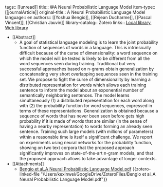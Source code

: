 tags:: [[unread]]
title:: @A Neural Probabilistic Language Model
item-type:: [[journalArticle]]
original-title:: A Neural Probabilistic Language Model
language:: en
authors:: [[Yoshua Bengio]], [[Réjean Ducharme]], [[Pascal Vincent]], [[Christian Jauvin]]
library-catalog:: Zotero
links:: [Local library](zotero://select/library/items/LFVFLJ6J), [Web library](https://www.zotero.org/users/6786528/items/LFVFLJ6J)

- [[Abstract]]
	- A goal of statistical language modeling is to learn the joint probability function of sequences of words in a language. This is intrinsically difﬁcult because of the curse of dimensionality: a word sequence on which the model will be tested is likely to be different from all the word sequences seen during training. Traditional but very successful approaches based on n-grams obtain generalization by concatenating very short overlapping sequences seen in the training set. We propose to ﬁght the curse of dimensionality by learning a distributed representation for words which allows each training sentence to inform the model about an exponential number of semantically neighboring sentences. The model learns simultaneously (1) a distributed representation for each word along with (2) the probability function for word sequences, expressed in terms of these representations. Generalization is obtained because a sequence of words that has never been seen before gets high probability if it is made of words that are similar (in the sense of having a nearby representation) to words forming an already seen sentence. Training such large models (with millions of parameters) within a reasonable time is itself a signiﬁcant challenge. We report on experiments using neural networks for the probability function, showing on two text corpora that the proposed approach signiﬁcantly improves on state-of-the-art n-gram models, and that the proposed approach allows to take advantage of longer contexts.
- [[Attachments]]
	- [Bengio et al_A Neural Probabilistic Language Model.pdf](zotero://select/library/items/3NWR9ZPD) {{zotero-linked-file "/Users/kexinwei/GoogleDrive/ZoteroFiles/Bengio et al_A Neural Probabilistic Language Model.pdf"}}